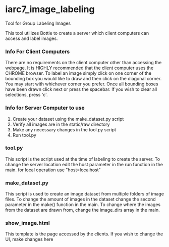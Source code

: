 # iarc7_image_labeling
Tool for Group Labeling Images

This tool utilizes Bottle to create a server which client computers can access and label images. 

### Info For Client Computers
There are no requirements on the client computer other than accessing the webpage. It is HIGHLY recommended that the client computer uses the CHROME browser. To label an image simply click on one corner of the bounding box you would like to draw and then click on the diagonal corner. You may start with whichever corner you prefer. Once all bounding boxes have been drawn click next or press the spacebar. If you wish to clear all selections, press 'c'.

### Info for Server Computer to use
1. Create your dataset using the make_dataset.py script
2. Verify all images are in the static/raw directory
3. Make any necessary changes in the tool.py script
4. Run tool.py

### tool.py
This script is the script used at the time of labeling to create the server. 
To change the server location edit the host parameter in the run function in the main. for local operation use "host=localhost"

### make_dataset.py
This script is used to create an image dataset from multiple folders of image files.
To change the amount of images in the dataset change the second parameter in the make() function in the main.
To change where the images from the dataset are drawn from, change the image_dirs array in the main.

### show_image.html
This template is the page accessed by the clients. If you wish to change the UI, make changes here




